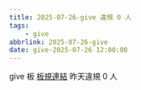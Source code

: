 ```yaml
---
title: 2025-07-26-give 違規 0 人
tags:
    - give
abbrlink: 2025-07-26-give
date: give-2025-07-26 12:00:00
---
```

give 板 [板規連結](https://www.ptt.cc/bbs/give/M.1612495900.A.C32.html)
昨天違規 0 人
